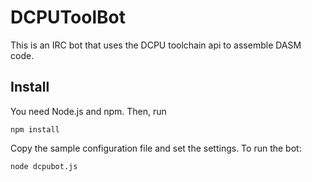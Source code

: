 DCPUToolBot
===========

This is an IRC bot that uses the DCPU toolchain api to assemble DASM code.

Install
-------

You need Node.js and npm. Then, run

    npm install

Copy the sample configuration file and set the settings. To run the bot:

    node dcpubot.js
